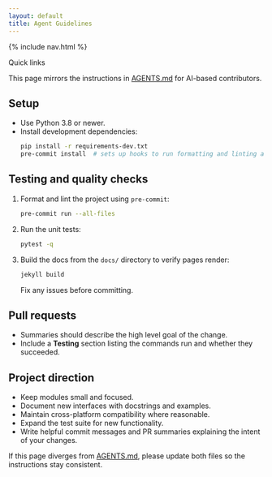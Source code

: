 ```yaml
---
layout: default
title: Agent Guidelines
---
```


{% include nav.html %}

<div id="toc">
  <p class="toc-title">Quick links</p>
</div>

This page mirrors the instructions in [AGENTS.md](../AGENTS.md) for AI-based contributors.

## Setup

- Use Python 3.8 or newer.
- Install development dependencies:
  ```bash
  pip install -r requirements-dev.txt
  pre-commit install  # sets up hooks to run formatting and linting automatically
  ```

## Testing and quality checks

1. Format and lint the project using `pre-commit`:
   ```bash
   pre-commit run --all-files
   ```
2. Run the unit tests:
   ```bash
   pytest -q
   ```
3. Build the docs from the `docs/` directory to verify pages render:
   ```bash
   jekyll build
   ```
   Fix any issues before committing.

## Pull requests

- Summaries should describe the high level goal of the change.
- Include a **Testing** section listing the commands run and whether they succeeded.

## Project direction

- Keep modules small and focused.
- Document new interfaces with docstrings and examples.
- Maintain cross-platform compatibility where reasonable.
- Expand the test suite for new functionality.
- Write helpful commit messages and PR summaries explaining the intent of your changes.

If this page diverges from [AGENTS.md](../AGENTS.md), please update both files so the instructions stay consistent.
